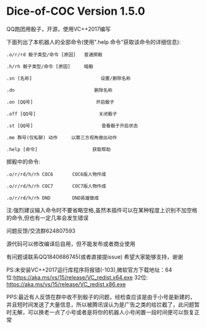 
# Dice-of-COC Version 1.5.0

QQ跑团用骰子，开源，使用VC++2017编写

下面列出了本机器人的全部命令(使用".help 命令"获取该命令的详细信息):

	.o/r/rd 骰子类型/命令 [原因]   普通掷骰
	
	.h/rh 骰子类型/命令 [原因]     暗骰
	
	.sn [名称]                         设置/删除名称
	
	.dn		                        删除名称
	
	.on [QQ号]                       开启骰子
	
	.off [QQ号]                       关闭骰子
	
	.st [QQ号]                         查看骰子开启状态
	
	.me 群号(仅私聊) 动作	   以第三方视角做出动作
	
	.help [命令]	                  获取帮助
	
掷骰中的命令:

	.o/r/rd/h/rh COC6       COC6版人物作成
	
	.o/r/rd/h/rh COC7       COC7版人物作成
	
	.o/r/rd/h/rh DND        DND英雄做成
	
注:强烈建议输入命令时不要省略空格,虽然本插件可以在某种程度上识别不加空格的命令,但也有一定几率会发生错误

问题反馈/交流群624807593

源代码可以修改编译后自用，但不能发布或者商业使用

有问题请联系QQ1840686745(或者直接提issue) 希望大家能够支持，谢谢

PS:未安装VC++2017运行库程序将报错(-103),微软官方下载地址：64位:https://aka.ms/vs/15/release/VC_redist.x64.exe 
32位: https://aka.ms/vs/15/release/VC_redist.x86.exe

PPS:最近有人反馈在群中收不到骰子的问题，经检查应该是由于小号是新建的，并且短时间发送了大量信息，所以被腾讯误认为是广告之类的给拦截了，此问题暂时无解，可以换老一点了小号或者是将你的机器人小号闲置一段时间便可以恢复正常
